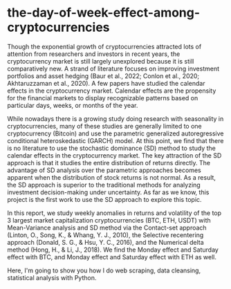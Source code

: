 # the-day-of-week-effect-among-cryptocurrencies
Though the exponential growth of cryptocurrencies attracted lots of attention from researchers and investors in recent years, the cryptocurrency market is still largely unexplored because it is still comparatively new. A strand of literature focuses on improving investment portfolios and asset hedging (Baur et al., 2022; Conlon et al., 2020; Akhtaruzzaman et al., 2020). A few papers have studied the calendar effects in the cryptocurrency market. Calendar effects are the propensity for the financial markets to display recognizable patterns based on particular days, weeks, or months of the year.

While nowadays there is a growing study doing research with seasonality in cryptocurrencies, many of these studies are generally limited to one cryptocurrency (Bitcoin) and use the parametric generalized autoregressive conditional heteroskedastic (GARCH) model. At this point, we find that there is no literature to use the stochastic dominance (SD) method to study the calendar effects in the cryptocurrency market. The key attraction of the SD approach is that it studies the entire distribution of returns directly. The advantage of SD analysis over the parametric approaches becomes apparent when the distribution of stock returns is not normal. As a result, the SD approach is superior to the traditional methods for analyzing investment decision-making under uncertainty. As far as we know, this project is the first work to use the SD approach to explore this topic.

In this report, we study weekly anomalies in returns and volatility of the top 3 largest market capitalization cryptocurrencies (BTC, ETH, USDT) with Mean-Variance analysis and SD method via the Contact-set approach (Linton, O., Song, K., & Whang, Y. J., 2010), the Selective recentering approach (Donald, S. G., & Hsu, Y. C., 2016), and the Numerical delta method (Hong, H., & Li, J., 2018). We find the Monday effect and Saturday effect with BTC, and Monday effect and Saturday effect with ETH as well.

Here, I'm going to show you how I do web scraping, data cleansing, statistical analysis with Python.
